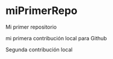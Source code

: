 # miPrimerRepo
Mi primer repositorio

mi primera contribución local para Github

Segunda contribución local